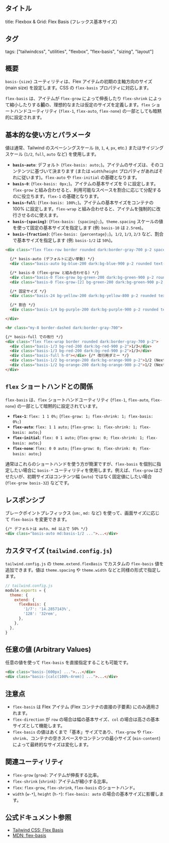 ## タイトル
title: Flexbox & Grid: Flex Basis (フレックス基本サイズ)

## タグ
tags: ["tailwindcss", "utilities", "flexbox", "flex-basis", "sizing", "layout"]

## 概要
`basis-{size}` ユーティリティは、Flex アイテムの初期の主軸方向のサイズ (main size) を設定します。CSS の `flex-basis` プロパティに対応します。

`flex-basis` は、アイテムが `flex-grow` によって伸長したり `flex-shrink` によって縮小したりする**前**の、理想的なまたは仮定のサイズを定義します。`flex` ショートハンドユーティリティ (`flex-1`, `flex-auto`, `flex-none`) の一部としても暗黙的に設定されます。

## 基本的な使い方とパラメータ

値は通常、Tailwind のスペーシングスケール (`0`, `1`, `4`, `px`, etc.) またはサイジングスケール (`1/2`, `full`, `auto` など) を使用します。

*   **`basis-auto`**: デフォルト (`flex-basis: auto;`)。アイテムのサイズは、そのコンテンツに基づいて決まります (または `width`/`height` プロパティがあればそれに従います)。`flex-auto` や `flex-initial` の基礎となります。
*   **`basis-0`**: (`flex-basis: 0px;`)。アイテムの基本サイズを 0 に設定します。`flex-grow` と組み合わせると、利用可能なスペースを割合に応じて分配するのに役立ちます。`flex-1` の基礎となります。
*   **`basis-full`**: (`flex-basis: 100%;`)。アイテムの基本サイズをコンテナの 100% に設定します。`flex-wrap` と組み合わせると、アイテムを強制的に改行させるのに使えます。
*   **`basis-{spacing}`**: (`flex-basis: {spacing};`)。`theme.spacing` スケールの値を使って固定の基本サイズを指定します (例: `basis-10` は `2.5rem`)。
*   **`basis-{fraction}`**: (`flex-basis: {percentage};`)。`1/2`, `1/3`, `2/3` など、割合で基本サイズを指定します (例: `basis-1/2` は `50%`)。

```html
<div class="flex flex-row border rounded dark:border-gray-700 p-2 space-x-2">

  {/* basis-auto (デフォルトに近い挙動) */}
  <div class="basis-auto bg-blue-200 dark:bg-blue-900 p-2 rounded text-center">Auto</div>

  {/* basis-0 (flex-grow と組み合わせる) */}
  <div class="basis-0 flex-grow bg-green-200 dark:bg-green-900 p-2 rounded text-center">Basis 0, Grow 1</div>
  <div class="basis-0 flex-grow-[2] bg-green-200 dark:bg-green-900 p-2 rounded text-center">Basis 0, Grow 2</div>

  {/* 固定サイズ */}
  <div class="basis-24 bg-yellow-200 dark:bg-yellow-800 p-2 rounded text-center">Basis 24 (6rem)</div>

  {/* 割合 */}
  <div class="basis-1/4 bg-purple-200 dark:bg-purple-900 p-2 rounded text-center">Basis 1/4</div>

</div>

<hr class="my-8 border-dashed dark:border-gray-700">

{/* basis-full での改行 */}
<div class="flex flex-wrap border rounded dark:border-gray-700 p-2">
  <div class="basis-1/3 bg-red-200 dark:bg-red-900 p-2">1/3</div>
  <div class="basis-1/3 bg-red-200 dark:bg-red-900 p-2">1/3</div>
  <div class="basis-full h-0"></div> {/* 改行用ダミー */}
  <div class="basis-1/2 bg-orange-200 dark:bg-orange-900 p-2">1/2 (Next Line)</div>
  <div class="basis-1/2 bg-orange-200 dark:bg-orange-900 p-2">1/2 (Next Line)</div>
</div>
```

## `flex` ショートハンドとの関係

`flex-basis` は、`flex` ショートハンドユーティリティ (`flex-1`, `flex-auto`, `flex-none`) の一部として暗黙的に設定されています。

*   **`flex-1`**: `flex: 1 1 0%;` (`flex-grow: 1; flex-shrink: 1; flex-basis: 0%;`)
*   **`flex-auto`**: `flex: 1 1 auto;` (`flex-grow: 1; flex-shrink: 1; flex-basis: auto;`)
*   **`flex-initial`**: `flex: 0 1 auto;` (`flex-grow: 0; flex-shrink: 1; flex-basis: auto;`)
*   **`flex-none`**: `flex: 0 0 auto;` (`flex-grow: 0; flex-shrink: 0; flex-basis: auto;`)

通常はこれらのショートハンドを使う方が簡潔ですが、`flex-basis` を個別に指定したい場合に `basis-*` ユーティリティを使用します。例えば、`flex-grow` はさせたいが、初期サイズはコンテンツ幅 (`auto`) ではなく固定値にしたい場合 (`flex-grow basis-32`) などです。

## レスポンシブ

ブレークポイントプレフィックス (`sm:`, `md:` など) を使って、画面サイズに応じて `flex-basis` を変更できます。

```html
{/* デフォルトは auto、md 以上で 50% */}
<div class="basis-auto md:basis-1/2 ...">...</div>
```

## カスタマイズ (`tailwind.config.js`)

`tailwind.config.js` の `theme.extend.flexBasis` でカスタムの `flex-basis` 値を追加できます。値は `theme.spacing` や `theme.width` などと同様の形式で指定します。

```javascript
// tailwind.config.js
module.exports = {
  theme: {
    extend: {
      flexBasis: {
        '1/7': '14.2857143%',
        '128': '32rem',
      },
    },
  },
}
```

## 任意の値 (Arbitrary Values)

任意の値を使って `flex-basis` を直接指定することも可能です。

```html
<div class="basis-[600px] ...">...</div>
<div class="basis-[calc(100%-4rem)] ...">...</div>
```

## 注意点

*   `flex-basis` は Flex アイテム (Flex コンテナの直接の子要素) にのみ適用されます。
*   `flex-direction` が `row` の場合は幅の基本サイズ、`col` の場合は高さの基本サイズとして機能します。
*   `flex-basis` の値はあくまで「基本」サイズであり、`flex-grow` や `flex-shrink`、コンテナの空きスペースやコンテンツの最小サイズ (`min-content`) によって最終的なサイズは変化します。

## 関連ユーティリティ

*   `flex-grow` (`grow`): アイテムが伸長する比率。
*   `flex-shrink` (`shrink`): アイテムが縮小する比率。
*   `flex`: `flex-grow`, `flex-shrink`, `flex-basis` のショートハンド。
*   `width` (`w-*`), `height` (`h-*`): `flex-basis: auto` の場合の基本サイズに影響します。

## 公式ドキュメント参照
*   [Tailwind CSS: Flex Basis](https://tailwindcss.com/docs/flex-basis)
*   [MDN: flex-basis](https://developer.mozilla.org/en-US/docs/Web/CSS/flex-basis)
